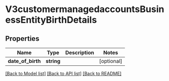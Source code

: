 # V3customermanagedaccountsBusinessEntityBirthDetails

## Properties
Name | Type | Description | Notes
------------ | ------------- | ------------- | -------------
**date_of_birth** | **string** |  | [optional] 

[[Back to Model list]](../README.md#documentation-for-models) [[Back to API list]](../README.md#documentation-for-api-endpoints) [[Back to README]](../README.md)


